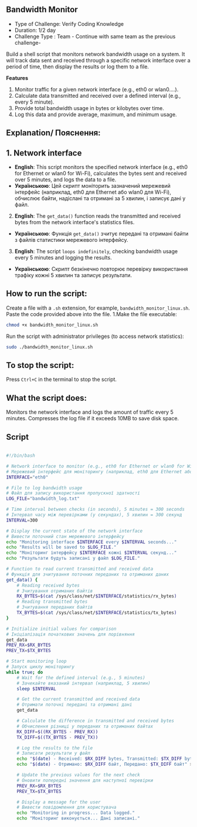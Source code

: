 ## Bandwidth Monitor
 - Type of Challenge: Verify Coding Knowledge
 - Duration: 1/2 day
 - Challenge Type : Team - Continue with same team as the previous challenge-

Build a shell script that monitors network bandwidth usage on a system. It will track data sent and received through a specific network interface over a period of time, then display the results or log them to a file.


**Features**
1. Monitor traffic for a given network interface (e.g., eth0 or wlan0....).
2. Calculate data transmitted and received over a defined interval (e.g., every 5 minute).
3. Provide total bandwidth usage in bytes or kilobytes over time.
4. Log this data and provide average, maximum, and minimum usage.

## Explanation/ Пояснення:

## 1. Network interface
- **English**: This script monitors the specified network interface (e.g., eth0 for Ethernet or wlan0 for Wi-Fi), calculates the bytes sent and received over 5 minutes, and logs the data to a file.
- **Українською**: Цей скрипт моніторить зазначений мережевий інтерфейс (наприклад, eth0 для Ethernet або wlan0 для Wi-Fi), обчислює байти, надіслані та отримані за 5 хвилин, і записує дані у файл.

2. **English**: The ```get_data()``` function reads the transmitted and received bytes from the network interface's statistics files.
- **Українською**: Функція ```get_data()``` зчитує передані та отримані байти з файлів статистики мережевого інтерфейсу.

3. **English**: The script ```loops indefinitely```, checking bandwidth usage every 5 minutes and logging the results.
- **Українською**: Скрипт безкінечно повторює перевірку використання трафіку кожні 5 хвилин та записує результати.

## How to run the script:
Create a file with a ```.sh``` extension, for example, ```bandwidth_monitor_linux.sh```.
Paste the code provided above into the file.
1.Make the file executable:

```bash
chmod +x bandwidth_monitor_linux.sh
```

Run the script with administrator privileges (to access network statistics):

```bash
sudo ./bandwidth_monitor_linux.sh
```
## To stop the script:
Press ```Ctrl+C``` in the terminal to stop the script.

## What the script does:
Monitors the network interface and logs the amount of traffic every 5 minutes.
Compresses the log file if it exceeds 10MB to save disk space.

## Script

```bash

#!/bin/bash

# Network interface to monitor (e.g., eth0 for Ethernet or wlan0 for Wi-Fi)
# Мережевий інтерфейс для моніторингу (наприклад, eth0 для Ethernet або wlan0 для Wi-Fi)
INTERFACE="eth0"

# File to log bandwidth usage
# Файл для запису використання пропускної здатності
LOG_FILE="bandwidth_log.txt"

# Time interval between checks (in seconds), 5 minutes = 300 seconds
# Інтервал часу між перевірками (у секундах), 5 хвилин = 300 секунд
INTERVAL=300

# Display the current state of the network interface
# Вивести поточний стан мережевого інтерфейсу
echo "Monitoring interface $INTERFACE every $INTERVAL seconds..."
echo "Results will be saved to $LOG_FILE."
echo "Моніторинг інтерфейсу $INTERFACE кожні $INTERVAL секунд..."
echo "Результати будуть записані у файл $LOG_FILE."

# Function to read current transmitted and received data
# Функція для зчитування поточних переданих та отриманих даних
get_data() {
    # Reading received bytes
    # Зчитування отриманих байтів
    RX_BYTES=$(cat /sys/class/net/$INTERFACE/statistics/rx_bytes)  
    # Reading transmitted bytes
    # Зчитування переданих байтів
    TX_BYTES=$(cat /sys/class/net/$INTERFACE/statistics/tx_bytes)  
}

# Initialize initial values for comparison
# Ініціалізація початкових значень для порівняння
get_data
PREV_RX=$RX_BYTES
PREV_TX=$TX_BYTES

# Start monitoring loop
# Запуск циклу моніторингу
while true; do
    # Wait for the defined interval (e.g., 5 minutes)
    # Зачекайте вказаний інтервал (наприклад, 5 хвилин)
    sleep $INTERVAL

    # Get the current transmitted and received data
    # Отримати поточні передані та отримані дані
    get_data

    # Calculate the difference in transmitted and received bytes
    # Обчислення різниці у переданих та отриманих байтах
    RX_DIFF=$((RX_BYTES - PREV_RX))  
    TX_DIFF=$((TX_BYTES - PREV_TX))  

    # Log the results to the file
    # Записати результати у файл
    echo "$(date) - Received: $RX_DIFF bytes, Transmitted: $TX_DIFF bytes" >> "$LOG_FILE"
    echo "$(date) - Отримано: $RX_DIFF байт, Передано: $TX_DIFF байт" >> "$LOG_FILE"

    # Update the previous values for the next check
    # Оновити попередні значення для наступної перевірки
    PREV_RX=$RX_BYTES
    PREV_TX=$TX_BYTES

    # Display a message for the user
    # Вивести повідомлення для користувача
    echo "Monitoring in progress... Data logged."
    echo "Моніторинг виконується... Дані записані."

````
